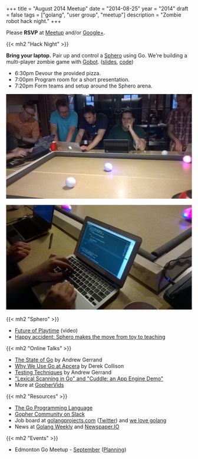 +++
title = "August 2014 Meetup"
date = "2014-08-25"
year = "2014"
draft = false
tags = ["golang", "user group", "meetup"]
description = "Zombie robot hack night."
+++

Please **RSVP** at [Meetup](https://www.meetup.com/startupedmonton/events/qfwsfhyslbhc/) and/or [Google+](https://plus.google.com/events/c7di1e56ds3pi66n4rp1ejjlhpo?authkey=CKzv8PmlpNb4pAE).

{{< mh2 "Hack Night" >}}

**Bring your laptop.** Pair up and control a [Sphero](http://www.gosphero.com/) using Go. We're building a multi-player zombie game with [Gobot](http://gobot.io/). ([slides](https://speakerdeck.com/nathany/sphero-go), [code](https://github.com/edmontongo/go-zombies))

- 6:30pm Devour the provided pizza.
- 7:00pm Program room for a short presentation.
- 7:20pm Form teams and setup around the Sphero arena.

![Collaboration](/assets/images/collaboration.jpg)

![Coding](/assets/images/keyboard.jpg)

{{< mh2 "Sphero" >}}

- [Future of Playtime](http://live.huffingtonpost.com/r/segment/sphero-high-tech-toys/53e507b302a76070870000c0) (video)
- [Happy accident: Sphero makes the move from toy to teaching](http://www.engadget.com/2014/08/25/sphero-from-toy-to-education/)

{{< mh2 "Online Talks" >}}

- [The State of Go](http://www.hakkalabs.co/articles/state-go) by Andrew Gerrand
- [Why We Use Go at Apcera](http://www.hakkalabs.co/articles/why-we-use-go) by Derek Collison
- [Testing Techniques](https://www.youtube.com/watch?v=ndmB0bj7eyw) by Andrew Gerrand
- ["Lexical Scanning in Go" and "Cuddle: an App Engine Demo"](https://blog.golang.org/two-go-talks-lexical-scanning-in-go-and)
- More at [GopherVids](http://gophervids.appspot.com/)

{{< mh2 "Resources" >}}

- [The Go Programming Language](https://golang.org//)
- [Gopher Community on Slack](https://blog.gopheracademy.com/gophers-slack-community)
- Job board at [golangprojects.com](https://www.golangprojects.com/) ([Twitter](https://twitter.com/golangprojects)) and [we love golang](https://www.welovegolang.com/)
- News at [Golang Weekly](https://golangweekly.com/) and [Newspaper.IO](http://www.newspaper.io/golang)

{{< mh2 "Events" >}}

- Edmonton Go Meetup - [September](/meetup/2014-09/) ([Planning](https://github.com/edmontongo/presentations/issues/12))
